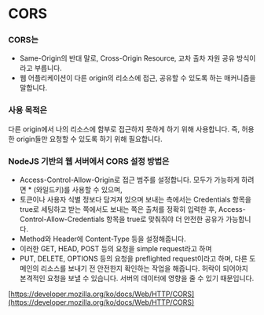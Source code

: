 # CORS

### **CORS는**

- Same-Origin의 반대 말로, Cross-Origin Resource, 교차 출차 자원 공유 방식이라고 부릅니다.
- 웹 어플리케이션이 다른 origin의 리소스에 접근, 공유할 수 있도록 하는 매커니즘을 말합니다.

### **사용 목적은**

다른 origin에서 나의 리소스에 함부로 접근하지 못하게 하기 위해 사용합니다. 즉, 허용한 origin들만 요청할 수 있도록 하기 위해 필요합니다.

### **NodeJS 기반의 웹 서버에서 CORS 설정 방법은**

- Access-Control-Allow-Origin로 접근 범주를 설정합니다. 모두가 가능하게 하려면 * (와일드키)를 사용할 수 있으며,
- 토큰이나 사용자 식별 정보다 담겨져 있으며 보내는 측에서는 Credentials 항목을 true로 세팅하고 받는 쪽에서도 보내는 쪽은 출처를 정확히 입력한 후, Access-Control-Allow-Credentials 항목을 true로 맞춰줘야 더 안전한 공유가 가능합니다.
- Method와 Header에 Content-Type 등을 설정해줍니다.
- 이러한 GET, HEAD, POST 등의 요청을 simple request라고 하며
- PUT, DELETE, OPTIONS 등의 요청을 preflighted request이라고 하며, 다른 도메인의 리소스를 보내기 전 안전한지 확인하는 작업을 해줍니다. 허락이 되어야지 본격적인 요청을 보낼 수 있습니다. 서버의 데이터에 영향을 줄 수 있기 때문입니다.

[https://developer.mozilla.org/ko/docs/Web/HTTP/CORS](https://developer.mozilla.org/ko/docs/Web/HTTP/CORS)